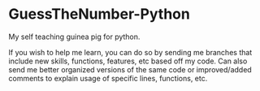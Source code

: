 # GuessTheNumber-Python
My self teaching guinea pig for python.

If you wish to help me learn, you can do so by sending me branches that include new skills, functions, features, etc based off my code. 
Can also send me better organized versions of the same code or improved/added comments to explain usage of specific lines, functions, etc.
